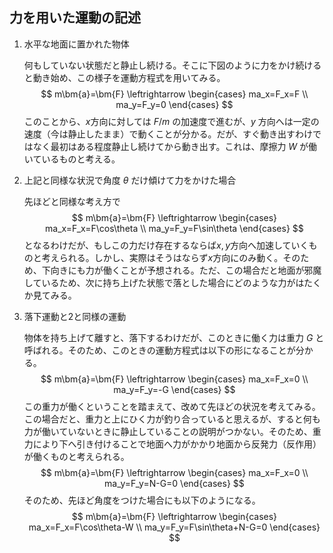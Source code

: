 
## 力を用いた運動の記述

1. 水平な地面に置かれた物体

    何もしていない状態だと静止し続ける。そこに下図のように力をかけ続けると動き始め、この様子を運動方程式を用いてみる。
    $$
        m\bm{a}=\bm{F}
        \leftrightarrow
        \begin{cases}
            ma_x=F_x=F \\
            ma_y=F_y=0
        \end{cases}
    $$
    このことから、$x$方向に対しては $F/m$ の加速度で進むが、$y$ 方向へは一定の速度（今は静止したまま）で動くことが分かる。だが、すぐ動き出すわけではなく最初はある程度静止し続けてから動き出す。これは、摩擦力 $W$ が働いているものと考える。

1. 上記と同様な状況で角度 $\theta$ だけ傾けて力をかけた場合

    先ほどと同様な考え方で
    $$
        m\bm{a}=\bm{F}
        \leftrightarrow
        \begin{cases}
            ma_x=F_x=F\cos\theta \\
            ma_y=F_y=F\sin\theta
        \end{cases}
    $$
    となるわけだが、もしこの力だけ存在するならば$x,y$方向へ加速していくものと考えられる。しかし、実際はそうはならず$x$方向にのみ動く。そのため、下向きにも力が働くことが予想される。ただ、この場合だと地面が邪魔しているため、次に持ち上げた状態で落とした場合にどのような力がはたくか見てみる。

1. 落下運動と2と同様の運動

    物体を持ち上げて離すと、落下するわけだが、このときに働く力は重力 $G$ と呼ばれる。そのため、このときの運動方程式は以下の形になることが分かる。
    $$
        m\bm{a}=\bm{F}
        \leftrightarrow
        \begin{cases}
            ma_x=F_x=0 \\
            ma_y=F_y=-G
        \end{cases}
    $$
    この重力が働くということを踏まえて、改めて先ほどの状況を考えてみる。この場合だと、重力と上にひく力が釣り合っていると思えるが、すると何も力が働いていないときに静止していることの説明がつかない。そのため、重力により下へ引き付けることで地面へ力がかかり地面から反発力（反作用）が働くものと考えられる。
    $$
        m\bm{a}=\bm{F}
        \leftrightarrow
        \begin{cases}
            ma_x=F_x=0 \\
            ma_y=F_y=N-G=0
        \end{cases}
    $$
    そのため、先ほど角度をつけた場合にも以下のようになる。
    $$
        m\bm{a}=\bm{F}
        \leftrightarrow
        \begin{cases}
            ma_x=F_x=F\cos\theta-W \\
            ma_y=F_y=F\sin\theta+N-G=0
        \end{cases}
    $$